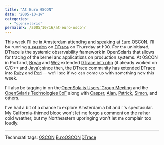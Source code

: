 ```yaml
---
title: "At Euro OSCON"
date: "2005-10-16"
categories:
  - "opensolaris"
permalink: /2005/10/16/at-euro-oscon/
---
```


This week I'll be in Amsterdam attending and speaking at [Euro OSCON](http://conferences.oreillynet.com/eurooscon/). I'll be running [a session](http://conferences.oreillynet.com/cs/eurooscon/view/e_sess/7933) on [DTrace](http://www.opensolaris.org/os/community/dtrace/) on Thursday at 1:30. For the uninitiated, DTrace is the systemic observability framework in OpenSolaris that allows for tracing of the kernel and applications on production systems. At OSCON in Portland, [Bryan](http://blogs.sun.com/bmc) and [Wez](http://netevil.org/) extended [DTrace into php](http://blogs.sun.com/roller/page/bmc?entry=dtrace_and_php) (it already worked on C/C++ and [Java](http://dtrace.org/blogs/ahl/dtracing_java)); since then, the DTrace community has extended DTrace into [Ruby](http://blogs.sun.com/roller/page/bmc?entry=dtrace_and_ruby) and [Perl](http://blogs.sun.com/roller/page/alanbur?entry=dtrace_and_perl) -- we'll see if we can come up with something new this week.

I'll also be tagging in on the [OpenSolaris Users' Group Meeting](http://conferences.oreillynet.com/cs/eurooscon/view/e_sess/7964) and the [OpenSolaris Technologies BoF](http://conferences.oreillynet.com/cs/eurooscon/view/e_sess/7934) along with [Casper](/casper), [Alan](/alanbur), [Patrick](/patrickf), [Simon](/webmink), and others.

I've had a bit of a chance to explore Amsterdam a bit and it's spectacular. My California-thinned blood won't let me forgo a comment on the rather cold weather, but my Northeastern upbringing won't let me complain too loudly.

* * *

Technorati tags: [OSCON](http://technorati.com/tag/OSCON) [EuroOSCON](http://technorati.com/tag/EuroOSCON) [DTrace](http://technorati.com/tag/DTrace)
